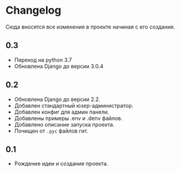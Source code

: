 # Changelog
Сюда вносятся все изменения в проекте начиная с его создания.

## 0.3
* Переход на python 3.7
* Обновлена Django до версии 3.0.4

## 0.2
* Обновлена Django до версии 2.2.
* Добавлен стандартный юзер-администратор.
* Добавлен конфиг для админ панели.
* Добавлены примеры .env и .denv файлов.
* Добавлено описание запуска проекта.
* Почищен от `.pyc` файлов гит.

## 0.1
* Рождение идеи и создание проекта.